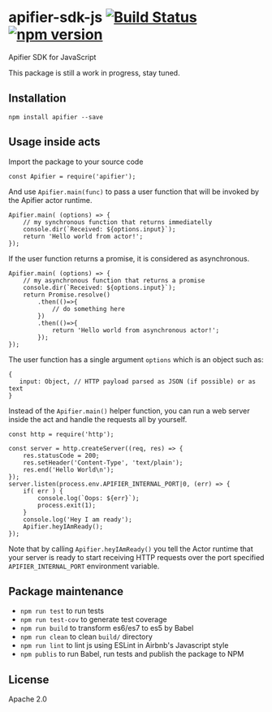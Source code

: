 # apifier-sdk-js [![Build Status](https://travis-ci.org/camsong/babel-npm-boilerplate.svg)](https://travis-ci.org/camsong/babel-npm-boilerplate) [![npm version](https://badge.fury.io/js/babel-npm-boilerplate.svg)](http://badge.fury.io/js/babel-npm-boilerplate)

Apifier SDK for JavaScript

This package is still a work in progress, stay tuned.


## Installation

```
npm install apifier --save
```

## Usage inside acts

Import the package to your source code

```
const Apifier = require('apifier');
```

And use `Apifier.main(func)` to pass a user function that will be invoked by the Apifier actor runtime.

```
Apifier.main( (options) => {
    // my synchronous function that returns immediatelly
    console.dir(`Received: ${options.input}`);
    return 'Hello world from actor!';
});
```

If the user function returns a promise, it is considered as asynchronous.

```
Apifier.main( (options) => {
    // my asynchronous function that returns a promise
    console.dir(`Received: ${options.input}`);
    return Promise.resolve()
        .then(()=>{
            // do something here
        })
        .then(()=>{
            return 'Hello world from asynchronous actor!';
        });
});
```

The user function has a single argument `options` which is an object such as:
```
{
   input: Object, // HTTP payload parsed as JSON (if possible) or as text
}
```

Instead of the `Apifier.main()` helper function,
you can run a web server inside the act and handle the requests all by yourself.

```
const http = require('http');

const server = http.createServer((req, res) => {
    res.statusCode = 200;
    res.setHeader('Content-Type', 'text/plain');
    res.end('Hello World\n');
});
server.listen(process.env.APIFIER_INTERNAL_PORT|0, (err) => {
    if( err ) {
        console.log(`Oops: ${err}`);
        process.exit(1);
    }
    console.log('Hey I am ready');
    Apifier.heyIAmReady();
});
```

Note that by calling `Apifier.heyIAmReady()` you tell the Actor runtime that your server is ready to start
receiving HTTP requests over the port specified `APIFIER_INTERNAL_PORT` environment variable.


## Package maintenance

* `npm run test` to run tests
* `npm run test-cov` to generate test coverage
* `npm run build` to transform es6/es7 to es5 by Babel
* `npm run clean` to clean `build/` directory
* `npm run lint` to lint js using ESLint in Airbnb's Javascript style
* `npm publis` to run Babel, run tests and publish the package to NPM

## License

Apache 2.0

